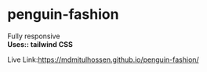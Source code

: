 # penguin-fashion
Fully responsive <br>
<b>Uses:: tailwind CSS</b>

Live Link:https://mdmitulhossen.github.io/penguin-fashion/
